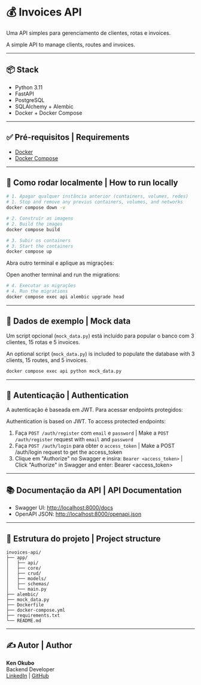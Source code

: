 
# 💰 Invoices API

Uma API simples para gerenciamento de clientes, rotas e invoices.

A simple API to manage clients, routes and invoices.

---

## 📦 Stack

- Python 3.11
- FastAPI
- PostgreSQL
- SQLAlchemy + Alembic
- Docker + Docker Compose

---

## ✅ Pré-requisitos | Requirements

- [Docker](https://www.docker.com/)
- [Docker Compose](https://docs.docker.com/compose/)

---

## 🚀 Como rodar localmente | How to run locally

```bash
# 1. Apagar qualquer instância anterior (containers, volumes, redes)
# 1. Stop and remove any previus containers, volumes, and networks
docker compose down -v

# 2. Construir as imagens
# 2. Build the images
docker compose build

# 3. Subir os containers
# 3. Start the containers
docker compose up
```

Abra outro terminal e aplique as migrações:

Open another terminal and run the migrations:

```bash
# 4. Executar as migrações
# 4. Run the migrations
docker compose exec api alembic upgrade head
```

---

## 🧪 Dados de exemplo | Mock data

Um script opcional (`mock_data.py`) está incluído para popular o banco com 3 clientes, 15 rotas e 5 invoices.

An optional script (`mock_data.py`) is included to populate the database with 3 clients, 15 routes, and 5 invoices.

```bash
docker compose exec api python mock_data.py
```

---

## 🔐 Autenticação | Authentication

A autenticação é baseada em JWT. Para acessar endpoints protegidos:

Authentication is based on JWT. To access protected endpoints:

1. Faça `POST /auth/register` com `email` e `password` | Make a `POST /auth/register` request with `email` and `password`
2. Faça `POST /auth/login` para obter o `access_token` | Make a POST /auth/login request to get the access_token
3. Clique em "Authorize" no Swagger e insira: `Bearer <access_token>` | Click "Authorize" in Swagger and enter: Bearer <access_token>

---

## 📚 Documentação da API | API Documentation

- Swagger UI: [http://localhost:8000/docs](http://localhost:8000/docs)
- OpenAPI JSON: [http://localhost:8000/openapi.json](http://localhost:8000/openapi.json)

---

## 📁 Estrutura do projeto | Project structure

```
invoices-api/
├── app/
│   ├── api/
│   ├── core/
│   ├── crud/
│   ├── models/
│   ├── schemas/
│   └── main.py
├── alembic/
├── mock_data.py
├── Dockerfile
├── docker-compose.yml
├── requirements.txt
└── README.md
```

---

## ✍️ Autor | Author

**Ken Okubo**  
Backend Developer  
[LinkedIn](https://www.linkedin.com/in/ken-okubo-8b484978/) | [GitHub](https://github.com/ken-okubo)
